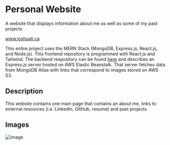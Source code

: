# Personal Website
A website that displays information about me as well as some of my past projects

www.joshuali.ca

This entire project uses the MERN Stack (MongoDB, Express.js, React.js, and Node.js). This frontend repository is programmed with React.js and Tailwind. The backend respository can be found [here](https://github.com/JoshLiCoding/Personal-Website-Backend) and describes an Express.js server hosted on AWS Elastic Beanstalk. That server fetches data from MongoDB Atlas with links that correspond to images stored on AWS S3.

## Description
This website contains one main page that contains an about me, links to external resources (i.e. LinkedIn, GitHub, resume) and past projects

## Images
![image](https://github.com/JoshLiCoding/Personal-Website-Frontend/assets/43073270/d84cfd8a-dfd0-49fd-bdcb-43ed60641bbc)

